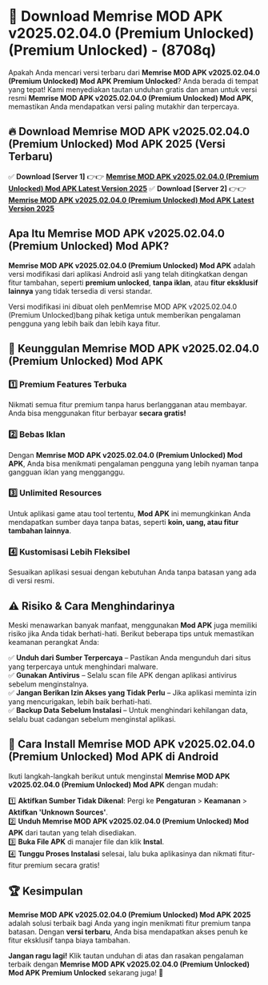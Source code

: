 

# 🎯 Download Memrise MOD APK v2025.02.04.0 (Premium Unlocked) (Premium Unlocked) -  (8708q) 

Apakah Anda mencari versi terbaru dari **Memrise MOD APK v2025.02.04.0 (Premium Unlocked) Mod APK Premium Unlocked**? Anda berada di tempat yang tepat! Kami menyediakan tautan unduhan gratis dan aman untuk versi resmi **Memrise MOD APK v2025.02.04.0 (Premium Unlocked) Mod APK**, memastikan Anda mendapatkan versi paling mutakhir dan terpercaya.

## 🔥 Download Memrise MOD APK v2025.02.04.0 (Premium Unlocked) Mod APK 2025 (Versi Terbaru)

✅ **Download [Server 1]** 👉👉 [**Memrise MOD APK v2025.02.04.0 (Premium Unlocked) Mod APK Latest Version 2025**](https://apkcomod.com?title=Memrise_MOD_APK_v2025.02.04.0_(Premium_Unlocked))  
✅ **Download [Server 2]** 👉👉 [**Memrise MOD APK v2025.02.04.0 (Premium Unlocked) Mod APK Latest Version 2025**](https://apkcomod.com?title=Memrise_MOD_APK_v2025.02.04.0_(Premium_Unlocked))  

## Apa Itu Memrise MOD APK v2025.02.04.0 (Premium Unlocked) Mod APK?

**Memrise MOD APK v2025.02.04.0 (Premium Unlocked) Mod APK** adalah versi modifikasi dari aplikasi Android asli yang telah ditingkatkan dengan fitur tambahan, seperti **premium unlocked**, **tanpa iklan**, atau **fitur eksklusif lainnya** yang tidak tersedia di versi standar.

Versi modifikasi ini dibuat oleh penMemrise MOD APK v2025.02.04.0 (Premium Unlocked)bang pihak ketiga untuk memberikan pengalaman pengguna yang lebih baik dan lebih kaya fitur.

## 🎯 Keunggulan Memrise MOD APK v2025.02.04.0 (Premium Unlocked) Mod APK

### 1️⃣ Premium Features Terbuka
Nikmati semua fitur premium tanpa harus berlangganan atau membayar. Anda bisa menggunakan fitur berbayar **secara gratis!**

### 2️⃣ Bebas Iklan
Dengan **Memrise MOD APK v2025.02.04.0 (Premium Unlocked) Mod APK**, Anda bisa menikmati pengalaman pengguna yang lebih nyaman tanpa gangguan iklan yang mengganggu.

### 3️⃣ Unlimited Resources
Untuk aplikasi game atau tool tertentu, **Mod APK** ini memungkinkan Anda mendapatkan sumber daya tanpa batas, seperti **koin, uang, atau fitur tambahan lainnya**.

### 4️⃣ Kustomisasi Lebih Fleksibel
Sesuaikan aplikasi sesuai dengan kebutuhan Anda tanpa batasan yang ada di versi resmi.

## ⚠️ Risiko & Cara Menghindarinya

Meski menawarkan banyak manfaat, menggunakan **Mod APK** juga memiliki risiko jika Anda tidak berhati-hati. Berikut beberapa tips untuk memastikan keamanan perangkat Anda:

✅ **Unduh dari Sumber Terpercaya** – Pastikan Anda mengunduh dari situs yang terpercaya untuk menghindari malware.  
✅ **Gunakan Antivirus** – Selalu scan file APK dengan aplikasi antivirus sebelum menginstalnya.  
✅ **Jangan Berikan Izin Akses yang Tidak Perlu** – Jika aplikasi meminta izin yang mencurigakan, lebih baik berhati-hati.  
✅ **Backup Data Sebelum Instalasi** – Untuk menghindari kehilangan data, selalu buat cadangan sebelum menginstal aplikasi.

## 📌 Cara Install Memrise MOD APK v2025.02.04.0 (Premium Unlocked) Mod APK di Android

Ikuti langkah-langkah berikut untuk menginstal **Memrise MOD APK v2025.02.04.0 (Premium Unlocked) Mod APK** dengan mudah:

1️⃣ **Aktifkan Sumber Tidak Dikenal**: Pergi ke **Pengaturan** > **Keamanan** > **Aktifkan 'Unknown Sources'**.  
2️⃣ **Unduh Memrise MOD APK v2025.02.04.0 (Premium Unlocked) Mod APK** dari tautan yang telah disediakan.  
3️⃣ **Buka File APK** di manajer file dan klik **Instal**.  
4️⃣ **Tunggu Proses Instalasi** selesai, lalu buka aplikasinya dan nikmati fitur-fitur premium secara gratis!

## 🏆 Kesimpulan

**Memrise MOD APK v2025.02.04.0 (Premium Unlocked) Mod APK 2025** adalah solusi terbaik bagi Anda yang ingin menikmati fitur premium tanpa batasan. Dengan **versi terbaru**, Anda bisa mendapatkan akses penuh ke fitur eksklusif tanpa biaya tambahan.

**Jangan ragu lagi!** Klik tautan unduhan di atas dan rasakan pengalaman terbaik dengan **Memrise MOD APK v2025.02.04.0 (Premium Unlocked) Mod APK Premium Unlocked** sekarang juga! 🚀

